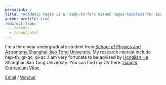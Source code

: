 ```yaml
---
permalink: /
title: "Academic Pages is a ready-to-fork GitHub Pages template for academic personal websites"
author_profile: true
redirect_from: 
  - /about/
  - /about.html
---
```


I'm a third year undergraduate student from [School of Physics and Astronomy](https://www.physics.sjtu.edu.cn/en/),[Shanghai Jiao Tong University](https://en.sjtu.edu.cn/). My research interest include hep-th, gr-qc, qi-qc  .I am very fortunate to be advised by [Hongjian He](https://www.physics.sjtu.edu.cn/en/jsml/hehongjian.html)  Shanghai Jiao Tong University. You can find my CV here: [Liang's Curriculum Vitae](../assets/Curriculum_Vitae.pdf).

[Email](WangLiang-021@sjtu.edu.cn)  / [Wechat](../images/wechat.jpg) 
